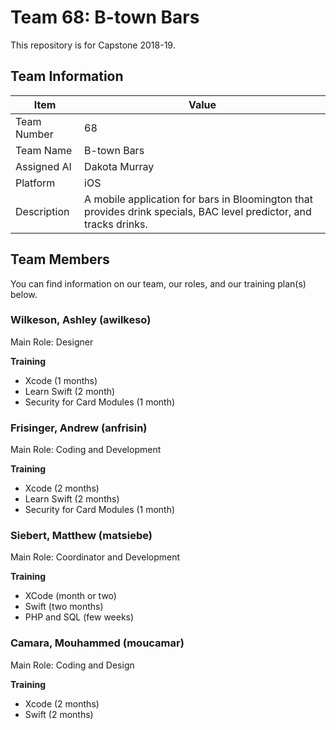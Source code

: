 # Team 68: B-town Bars
This repository is for Capstone 2018-19.

## Team Information

|      Item     |     Value     |
| --------------|---------------|
|  Team Number  |       68      |
|   Team Name   |  B-town Bars  |
|  Assigned AI  | Dakota Murray |
|    Platform   |      iOS      |
|  Description  | A mobile application for bars in Bloomington that provides drink specials, BAC level predictor, and tracks drinks. |


## Team Members
You can find information on our team, our roles, and our training plan(s) below.


### Wilkeson, Ashley (awilkeso)

Main Role: Designer

**Training**
* Xcode (1 months)
* Learn Swift (2 month)
* Security for Card Modules (1 month)

### Frisinger, Andrew (anfrisin)

Main Role: Coding and Development

**Training**

* Xcode (2 months)
* Learn Swift (2 months)
* Security for Card Modules (1 month)


### Siebert, Matthew (matsiebe)

Main Role: Coordinator and Development 

**Training**

* XCode (month or two)
* Swift (two months)
* PHP and SQL (few weeks)


### Camara, Mouhammed (moucamar)

Main Role: Coding and Design

**Training**

* Xcode (2 months)
* Swift (2 months)

